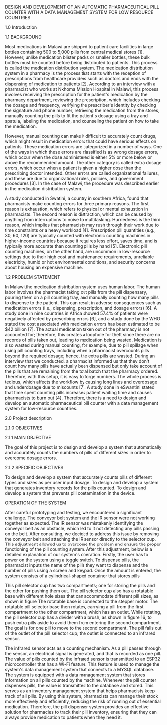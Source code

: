DESIGN AND DEVELOPMENT OF AN AUTOMATIC PHARMACEUTICAL PILL COUNTER WITH A DATA MANAGEMENT SYSTEM FOR LOW RESOURCE COUNTRIES


1.0 Introduction

1.1 BACKGROUND

Most medications in Malawi are shipped to patient care facilities in large bottles containing 500 to 5,000 pills from central medical stores [1]. However, unlike medication blister packs or smaller bottles, these bulk bottles must be counted before being distributed to patients. This process is called the medication distribution system. The medication distribution system in a pharmacy is the process that starts with the reception of prescriptions from healthcare providers such as doctors and ends with the dispensing of medication to patients [2]. According to an interview with a pharmacist who works at Nkhoma Mission Hospital in Malawi, this process involves receiving the prescription for the patient's medication by the pharmacy department, reviewing the prescription, which includes checking the dosage and frequency, verifying the prescriber's identity by checking the signature and phone number, retrieving the medication from the stores, manually counting the pills to fit the patient's dosage using a tray and spatula, labeling the medication, and counseling the patient on how to take the medication.

However, manual counting can make it difficult to accurately count drugs, which might result in medication errors that could have serious effects on patients. These medication errors are categorized in a number of ways. One of the ways in which these errors are classified is as wrong dosage errors, which occur when the dose administered is either 5% or more below or above the recommended amount. The other category is called extra dosage errors, which occur when a patient is given a higher dose than the prescribing doctor intended. Other errors are called organizational failures, and these are due to organizational rules, policies, and government procedures [3]. In the case of Malawi, the procedure was described earlier in the medication distribution system.

A study conducted in Swatini, a country in southern Africa, found that pharmacists make counting errors for three primary reasons. The first reason is exhaustion, which refers to physical or mental exhaustion in pharmacists. The second reason is distraction, which can be caused by anything from interruptions to noise to multitasking. Hurriedness is the third reason, which implies that pharmacists may rush through their work due to time constraints or a heavy workload [4].
Prescription pill quantities (e.g., 30, 60, 120) are typically counted with electronic counting machines in higher-income countries because it requires less effort, saves time, and is typically more accurate than counting pills by hand [5]. Electronic pill counting machines, on the other hand, are uncommon in low-resource settings due to their high cost and maintenance requirements, unreliable electricity, humid or hot environmental conditions, and security concerns about housing an expensive machine.

1.2 PROBLEM STATEMENT

In Malawi,the medication distribution system uses human labor. The human labor involves the pharmacist taking out pills from the pill dispensary, pouring them on a pill counting tray, and manually counting how many pills to dispense to the patient. This can result in adverse consequences such as medication errors (i.e., dispensing, prescription, and dosage errors) [6]. A study done in nine countries in Africa showed 57.4% of patients were negatively affected by prescribing errors [6], and a study done by the WHO stated the cost associated with medication errors has been estimated to be $42 billion [7]. The actual medication taken out of the pharmacy is not accounted for; therefore, this creates a loophole for theft since there are no records of pills taken out, leading to medication being wasted. Medication is also wasted during manual counting, for example, due to pill spillage when using pill counting trays, including when a pharmacist overcounts pills beyond the required dosage; hence, the extra pills are wasted.
During an interview that we conducted, a pharmacist informed us that they don't count how many pills have actually been dispensed but only take account of the pills that are remaining from the total batch that the pharmacy ordered. Therefore, with this setup, it is easy to forge numbers. The whole process is tedious, which affects the workflow by causing long lines and overdosage and underdosage due to miscounts [7]. A study done in eSwantini stated that time spent counting pills increases patient waiting time and causes pharmacists to burn out [4]. Therefore, there is a need to design and develop an automatic pharmaceutical pill counter with a data management system for low-resource countries.


2.0 Project description

2.1.0 OBJECTIVES

 2.1.1 MAIN OBJECTIVE

The goal of this project is to design and develop a system that automatically and accurately counts the numbers of pills of different sizes in order to overcome dosage errors.

2.1.2 SPECIFIC OBJECTIVES

To design and develop a system that accurately counts pills of different types and sizes as per user input dosage.
To design and develop a system that generates inventory records for the pills counted.
To design and develop a system that prevents pill contamination in the device.

OPERATION OF THE SYSTEM

After careful prototyping and testing, we encountered a significant challenge. The conveyor belt system and the IR sensor were not working together as expected. The IR sensor was mistakenly identifying the conveyor belt as an obstacle, which led to it not detecting any pills passing on the belt. After consulting, we decided to address this issue by removing the conveyor belt and attaching the IR sensor directly to the selector cup. This adjustment allowed us to overcome the problem and ensure the proper functioning of the pill counting system. After this adjustment, below is a detailed explanation of our system's operation.
Firstly, the user has to power on the system using a toggle switch. To dispense pills, the pharmacist inputs the name of the pills they want to dispense and the number of pills using a screen and keypad. Once the amount is entered, the system consists of a cylindrical-shaped container that stores pills 
 
This pill selector cup has two compartments; one for storing the pills and the other for pushing them out. The pill selector cup also has a rotatable base with different hole sizes that can accommodate different pill sizes, as shown in figure The rotatable base is connected to the stepper motor. The rotatable pill selector base then rotates, carrying a pill from the first compartment to the other compartment, which has an outlet. While rotating, the pill selector cup has a divider with a brush, as shown in figure 16, to push extra pills aside to avoid them from entering the second compartment. The goal is for one pill to move to the second compartment. The pill falls out of the outlet of the pill selector cup; the outlet is connected to an infrared sensor. 
  

The infrared sensor acts as a counting mechanism. As a pill passes through the sensor, an electrical signal is generated, and that is recorded as one pill. The value of pills counted by the infrared sensor is transmitted to an ESP32 microcontroller that has a Wi-Fi feature. This feature is used to manage the system's data management system that connects to a MYSQL database. The system is equipped with a data management system that stores information on all pills counted by the machine.
Whenever the pill counter dispenses pills, the value is transmitted to the database and stored. This serves as an inventory management system that helps pharmacists keep track of all pills. By using this system, pharmacists can manage their stock more effectively and efficiently, reducing the risk of running out of essential medication. Therefore, the pill dispenser system provides an effective solution for pharmacies to track their pill inventory, ensuring that they can always provide medication to patients when they need it.


